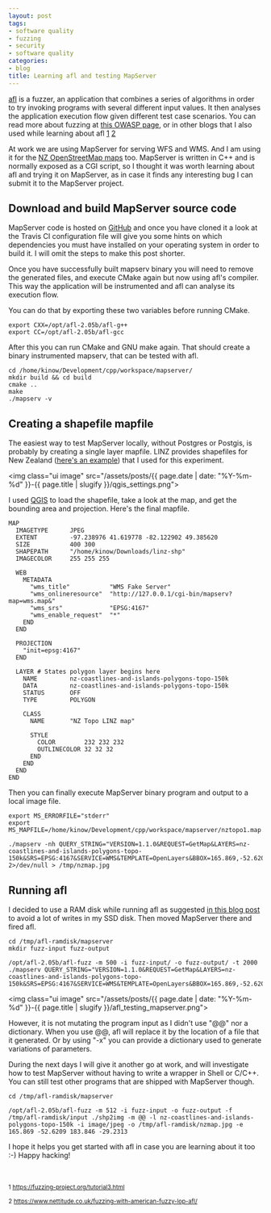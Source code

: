 ```yaml
---
layout: post
tags:
- software quality
- fuzzing
- security
- software quality
categories:
- blog
title: Learning afl and testing MapServer
---
```


[afl](http://lcamtuf.coredump.cx/afl/) is a fuzzer, an application that combines a series of algorithms
in order to try invoking programs with several different input values. It then analyses the application
execution flow given different test case scenarios. 
You can read more about fuzzing at [this OWASP page](https://www.owasp.org/index.php/Fuzzing), or in other
blogs that I also used while learning about afl [1]("#1") [2]("#2")

At work we are using MapServer for serving WFS and WMS. And I am using it for the
[NZ OpenStreetMap maps](http://maps.nzoss.org.nz) too. MapServer is written in C++ and is normally
exposed as a CGI script, so I thought it was worth learning about afl and trying it on MapServer,
as in case it finds any interesting bug I can submit it to the MapServer project.

<!--more-->

## Download and build MapServer source code

MapServer code is hosted on [GitHub](https://github.com/mapserver/mapserver) and once you have cloned it a look
at the Travis CI configuration file will give you some hints on which dependencies you must have
installed on your operating system in order to build it. I will omit the steps to make this post shorter.

Once you have successfully built mapserv binary you will need to remove the generated files, and execute
CMake again but now using afl's compiler. This way the application will be instrumented and afl can
analyse its execution flow.

You can do that by exporting these two variables before running CMake.

```shell
export CXX=/opt/afl-2.05b/afl-g++
export CC=/opt/afl-2.05b/afl-gcc
```

After this you can run CMake and GNU make again. That should create a binary instrumented mapserv,
that can be tested with afl.

```shell
cd /home/kinow/Development/cpp/workspace/mapserver/
mkdir build && cd build
cmake ..
make
./mapserv -v
```

## Creating a shapefile mapfile

The easiest way to test MapServer locally, without Postgres or Postgis, is probably by
creating a single layer mapfile. LINZ provides shapefiles for New Zealand
([here's an example](https://data.linz.govt.nz/layer/1153-nz-coastlines-and-islands-polygons-topo-150k/))
that I used for this experiment.

<img class="ui image" src="/assets/posts/{{ page.date | date: "%Y-%m-%d" }}-{{ page.title | slugify }}/qgis_settings.png">


I used [QGIS](http://www.qgis.org/en/site/) to load the shapefile, take a look at the map,
and get the bounding area and projection. Here's the final mapfile.

```shell
MAP
  IMAGETYPE      JPEG
  EXTENT         -97.238976 41.619778 -82.122902 49.385620
  SIZE           400 300
  SHAPEPATH      "/home/kinow/Downloads/linz-shp"
  IMAGECOLOR     255 255 255

  WEB
    METADATA
      "wms_title"           "WMS Fake Server"
      "wms_onlineresource"  "http://127.0.0.1/cgi-bin/mapserv?map=wms.map&"
      "wms_srs"             "EPSG:4167"
      "wms_enable_request"  "*"
    END
  END

  PROJECTION
    "init=epsg:4167"
  END

  LAYER # States polygon layer begins here
    NAME         nz-coastlines-and-islands-polygons-topo-150k
    DATA         nz-coastlines-and-islands-polygons-topo-150k
    STATUS       OFF
    TYPE         POLYGON

    CLASS
      NAME       "NZ Topo LINZ map"

      STYLE
        COLOR        232 232 232
        OUTLINECOLOR 32 32 32
      END
    END
  END
END
```

Then you can finally execute MapServer binary program and output to a local image file.

```shell
export MS_ERRORFILE="stderr"
export MS_MAPFILE=/home/kinow/Development/cpp/workspace/mapserver/nztopo1.map

./mapserv -nh QUERY_STRING="VERSION=1.1.0&REQUEST=GetMap&LAYERS=nz-coastlines-and-islands-polygons-topo-150k&SRS=EPSG:4167&SERVICE=WMS&TEMPLATE=OpenLayers&BBOX=165.869,-52.6209,183.846,-29.2313&FORMAT=image/jpeg&HEIGHT=800&WIDTH=800" 2>/dev/null > /tmp/nzmap.jpg
```

## Running afl

I decided to use a RAM disk while running afl as suggested
[in this blog post](http://www.cipherdyne.org/blog/2014/12/ram-disks-and-saving-your-ssd-from-afl-fuzzing.html)
to avoid a lot of writes in my SSD disk. Then moved MapServer there and fired afl.

```shell
cd /tmp/afl-ramdisk/mapserver
mkdir fuzz-input fuzz-output

/opt/afl-2.05b/afl-fuzz -m 500 -i fuzz-input/ -o fuzz-output/ -t 2000 ./mapserv QUERY_STRING="VERSION=1.1.0&REQUEST=GetMap&LAYERS=nz-coastlines-and-islands-polygons-topo-150k&SRS=EPSG:4167&SERVICE=WMS&TEMPLATE=OpenLayers&BBOX=165.869,-52.6209,183.846,-29.2313&FORMAT=image/jpeg&HEIGHT=800&WIDTH=800"
```

<img class="ui image" src="/assets/posts/{{ page.date | date: "%Y-%m-%d" }}-{{ page.title | slugify }}/afl_testing_mapserver.png">


However, it is not mutating the program input as I didn't use "@@" nor a dictionary. When you use @@, afl will replace
it by the location of a file that it generated. Or by using "-x" you can provide a dictionary used to generate
variations of parameters.

During the next days I will give it another go at work, and will investigate how to test MapServer without having to write
a wrapper in Shell or C/C++. You can still test other programs that are shipped with MapServer though.

```shell
cd /tmp/afl-ramdisk/mapserver

/opt/afl-2.05b/afl-fuzz -m 512 -i fuzz-input -o fuzz-output -f /tmp/afl-ramdisk/input ./shp2img -m @@ -l nz-coastlines-and-islands-polygons-topo-150k -i image/jpeg -o /tmp/afl-ramdisk/nzmap.jpg -e 165.869 -52.6209 183.846 -29.2313
```

I hope it helps you get started with afl in case you are learning about it too :-) Happy hacking!

<br/>
<br/>
<sup><a name="1">1</a> 
<a href="https://fuzzing-project.org/tutorial3.html">
https://fuzzing-project.org/tutorial3.html</a></sup>

<sup><a name="2">2</a> 
<a href="https://www.nettitude.co.uk/fuzzing-with-american-fuzzy-lop-afl/">
https://www.nettitude.co.uk/fuzzing-with-american-fuzzy-lop-afl/</a></sup>
